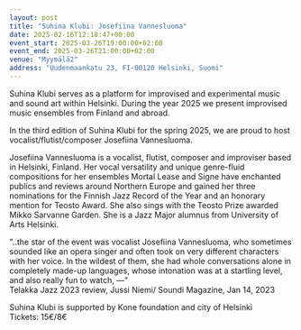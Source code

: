 ```yaml
---
layout: post
title: "Suhina Klubi: Josefiina Vannesluoma"
date: 2025-02-16T12:18:47+00:00
event_start: 2025-03-26T19:00:00+02:00
event_end: 2025-03-26T21:00:00+02:00
venue: "Myymälä2"
address: "Uudenmaankatu 23, FI-00120 Helsinki, Suomi"
---
```


Suhina Klubi serves as a platform for improvised and experimental music and sound art within Helsinki. During the year 2025 we present improvised music ensembles from Finland and abroad.  
  
In the third edition of Suhina Klubi for the spring 2025, we are proud to host vocalist/flutist/composer Josefiina Vannesluoma.  
  
Josefiina Vannesluoma is a vocalist, flutist, composer and improviser based in Helsinki, Finland. Her vocal versatility and unique genre-fluid compositions for her ensembles Mortal Lease and Signe have enchanted publics and reviews around Northern Europe and gained her three nominations for the Finnish Jazz Record of the Year and an honorary mention for Teosto Award. She also sings with the Teosto Prize awarded Mikko Sarvanne Garden. She is a Jazz Major alumnus from University of Arts Helsinki.  
  
"..the star of the event was vocalist Josefiina Vannesluoma, who sometimes sounded like an opera singer and often took on very different characters with her voice. In the wildest of them, she had whole conversations alone in completely made-up languages, whose intonation was at a startling level, and also really fun to watch, —"  
Telakka Jazz 2023 review, Jussi Niemi/ Soundi Magazine, Jan 14, 2023  
  
Suhina Klubi is supported by Kone foundation and city of Helsinki  
Tickets: 15€/8€
